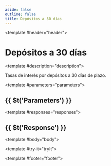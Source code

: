 ```yaml
---
aside: false
outline: false
title: Depósitos a 30 días
---
```


<script setup>
import { useRoute, useData } from 'vitepress'

const route = useRoute()

const { isDark } = useData()
</script>

<Path method="GET" id="get-finanzas-tasas-depositos-30-dias">

<template #header="header">

# Depósitos a 30 días

</template>

<template #description="description">

Tasas de interés por depósitos a 30 días de plazo.

<!--@include: ./parts/get-finanzas-tasas-depositos-30-dias-description-after.md -->

</template>

<template #parameters="parameters">

## {{ $t('Parameters') }}

<Parameters operation-id="get-finanzas-tasas-depositos-30-dias" :parameters="parameters.parameters" />

</template>

<template #responses="responses">

## {{ $t('Response') }}

<Responses :responses="responses.responses" :schema="responses.schema" :responseType="responses.responseType" :isDark="isDark">

<template #body="body">

<ResponseBody :schema="body.schema" :responseType="body.responseType" />

</template>

</Responses>

</template>

<template #try-it="tryIt">

<TryWithVariables :operation-id="tryIt.operationId" :method="tryIt.method" :path="tryIt.path" :baseUrl="tryIt.baseUrl" :isDark="isDark" />

</template>

<template #footer="footer">

<OAFooter />

<!--@include: ./parts/get-finanzas-tasas-depositos-30-dias-footer.md -->

</template>

</Path>
